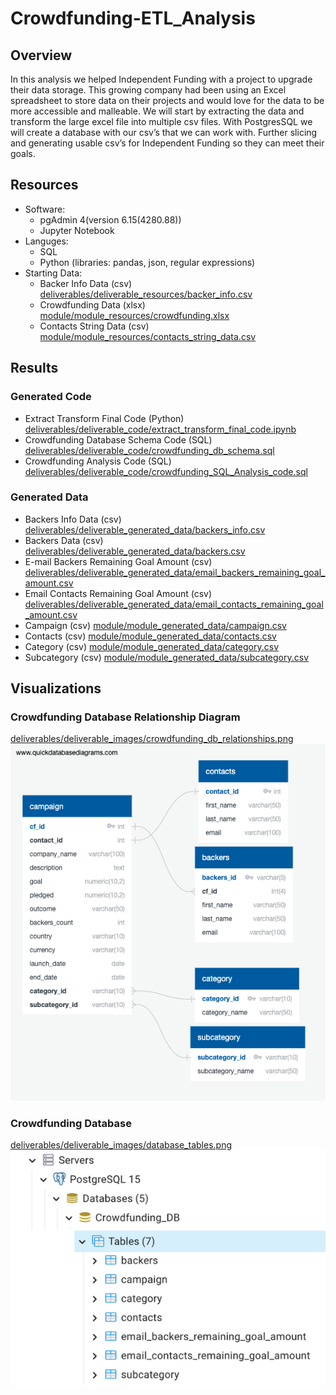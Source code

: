 # Crowdfunding-ETL_Analysis

## Overview
In this analysis we helped Independent Funding with a project to upgrade their data storage. This growing company had been using an Excel spreadsheet to store data on their projects and would love for the data to be more accessible and malleable. We will start by extracting the data and transform the large excel file into multiple csv files. With PostgresSQL we will create a database with our csv’s that we can work with. Further slicing and generating usable csv’s for Independent Funding so they can meet their goals. 

## Resources

- Software:
    - pgAdmin 4(version 6.15(4280.88))
    - Jupyter Notebook
- Languges:
    - SQL
    - Python (libraries: pandas, json, regular expressions)
- Starting Data:
    - Backer Info Data (csv) [deliverables/deliverable_resources/backer_info.csv](deliverables/deliverable_resources/backer_info.csv)
    - Crowdfunding Data (xlsx) [module/module_resources/crowdfunding.xlsx](module/module_resources/crowdfunding.xlsx)
    - Contacts String Data (csv) [module/module_resources/contacts_string_data.csv](module/module_resources/contacts_string_data.csv)

## Results

### Generated Code 

- Extract Transform Final Code (Python)
[deliverables/deliverable_code/extract_transform_final_code.ipynb](deliverables/deliverable_code/extract_transform_final_code.ipynb)
- Crowdfunding Database Schema Code (SQL)
[deliverables/deliverable_code/crowdfunding_db_schema.sql](deliverables/deliverable_code/crowdfunding_db_schema.sql)
- Crowdfunding Analysis Code (SQL)
[deliverables/deliverable_code/crowdfunding_SQL_Analysis_code.sql](deliverables/deliverable_code/crowdfunding_SQL_Analysis_code.sql)

### Generated Data

- Backers Info Data (csv)
    [deliverables/deliverable_generated_data/backers_info.csv](deliverables/deliverable_generated_data/backers_info.csv) 
- Backers Data (csv)
    [deliverables/deliverable_generated_data/backers.csv](deliverables/deliverable_generated_data/backers.csv) 
- E-mail Backers Remaining Goal Amount (csv)
    [deliverables/deliverable_generated_data/email_backers_remaining_goal_amount.csv](deliverables/deliverable_generated_data/email_backers_remaining_goal_amount.csv)
- Email Contacts Remaining Goal Amount (csv)
    [deliverables/deliverable_generated_data/email_contacts_remaining_goal_amount.csv](deliverables/deliverable_generated_data/email_contacts_remaining_goal_amount.csv)
- Campaign (csv)
    [module/module_generated_data/campaign.csv](module/module_generated_data/campaign.csv)
- Contacts (csv)
    [module/module_generated_data/contacts.csv](module/module_generated_data/contacts.csv)
- Category (csv)
    [module/module_generated_data/category.csv](module/module_generated_data/category.csv)
- Subcategory (csv)
    [module/module_generated_data/subcategory.csv](module/module_generated_data/subcategory.csv)



## Visualizations 

### Crowdfunding Database Relationship Diagram
[deliverables/deliverable_images/crowdfunding_db_relationships.png](deliverables/deliverable_images/crowdfunding_db_relationships.png)
![deliverables/deliverable_images/crowdfunding_db_relationships.png](deliverables/deliverable_images/crowdfunding_db_relationships.png)

### Crowdfunding Database  
[deliverables/deliverable_images/database_tables.png](deliverables/deliverable_images/database_tables.png)
![deliverables/deliverable_images/database_tables.png](deliverables/deliverable_images/database_tables.png)

